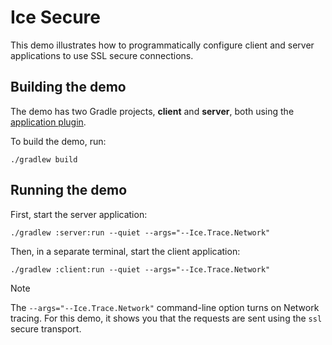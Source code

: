 # Ice Secure

This demo illustrates how to programmatically configure client and server applications to use SSL secure connections.

## Building the demo

The demo has two Gradle projects, **client** and **server**, both using the [application plugin].

To build the demo, run:

```shell
./gradlew build
```

## Running the demo

First, start the server application:

```shell
./gradlew :server:run --quiet --args="--Ice.Trace.Network"
```

Then, in a separate terminal, start the client application:

```shell
./gradlew :client:run --quiet --args="--Ice.Trace.Network"
```

[Application plugin]: https://docs.gradle.org/current/userguide/application_plugin.html

> [!NOTE]
> The `--args="--Ice.Trace.Network"` command-line option turns on Network tracing. For this demo, it shows you that the
> requests are sent using the `ssl` secure transport.
